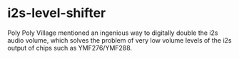 # i2s-level-shifter
 Poly Poly Village mentioned an ingenious way to digitally double the i2s audio volume, which solves the problem of very low volume levels of the i2s output of chips such as YMF276/YMF288.
